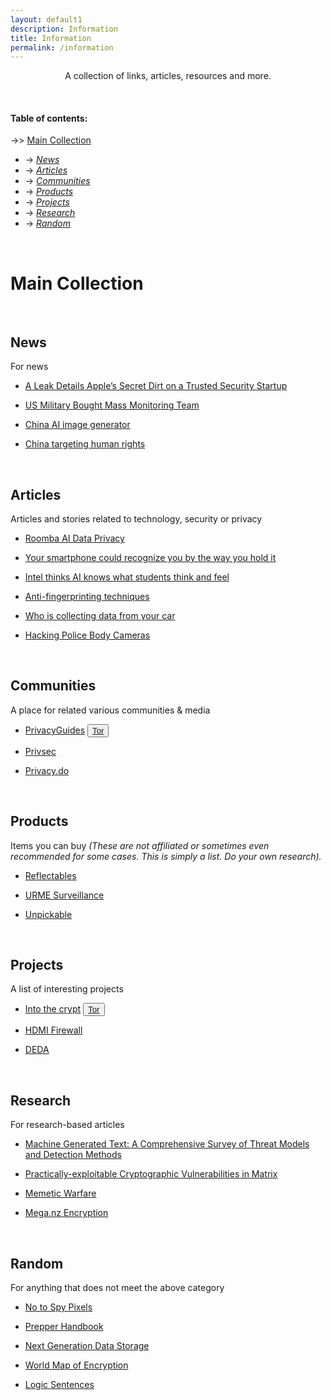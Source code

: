```yaml
---
layout: default1
description: Information
title: Information
permalink: /information
---
```


<div style="text-align:center;">
<p>
A collection of links, articles, resources and more.
</p>
</div>


<br>

#### Table of contents:

-\>> [Main Collection](#main-collection) <br>
  - -\> *[News](#news)* <br>
  - -\> *[Articles](#articles)* <br>
  - -\> *[Communities](#communities)* <br>
  - -\> *[Products](#products)* <br>
  - -\> *[Projects](#projects)* <br>
  - -\> *[Research](#research)* <br>
  - -\> *[Random](#random)* <br>

<br>

# Main Collection

<br>

## News

For news

- [A Leak Details Apple’s Secret Dirt on a Trusted Security Startup](https://www.wired.com/story/corellium-nso-group-darkmatter-apple-lawsuit/)

- [US Military Bought Mass Monitoring Team](https://www.vice.com/en/article/y3pnkw/us-military-bought-mass-monitoring-augury-team-cymru-browsing-email-data)

- [China AI image generator](https://arstechnica.com/information-technology/2022/09/chinas-leading-ai-image-generator-nixes-political-content-surprising-no-one/)

- [China targeting human rights](https://www.technologyreview.com/2022/08/16/1057894/hackers-linked-to-china-have-been-targeting-human-rights-groups-for-years/)

<br>

## Articles

Articles and stories related to technology, security or privacy

- [Roomba AI Data Privacy](https://www.technologyreview.com/2022/12/19/1065306/roomba-irobot-robot-vacuums-artificial-intelligence-training-data-privacy/)

- [Your smartphone could recognize you by the way you hold it](https://www.newscientist.com/article/2334048-your-smartphone-could-recognise-you-just-by-the-way-you-hold-it/)

- [Intel thinks AI knows what students think and feel](https://www.protocol.com/enterprise/emotion-ai-school-intel-edutech)

- [Anti-fingerprinting techniques](https://fingerprint.com/blog/browser-anti-fingerprinting-techniques/)

- [Who is collecting data from your car](https://themarkup.org/the-breakdown/2022/07/27/who-is-collecting-data-from-your-car)

- [Hacking Police Body Cameras](https://www.wired.com/video/watch/hacking-police-body-cameras)

<br>

## Communities

A place for related various communities & media

- [PrivacyGuides](https://privacyguides.org) <button type="button" class="btn btn-default btn-xs"><a href="http://eter4u55b667kuo72ntpm7ut54sa2mxmr22iqgzns4jw7boeox3qgyid.onion">Tor</a></button>

- [Privsec](https://privsec.dev)

- [Privacy.do](https://privacy.do)

<br>

## Products

Items you can buy
*(These are not affiliated or sometimes even recommended for some cases.
This is simply a list.
Do your own research).*

- [Reflectables](https://reflectables.com)

- [URME Surveillance](https://www.urmesurveillance.com/)

- [Unpickable](https://ominoushum.com/lock/)

<br>

## Projects

A list of interesting projects

- [Into the crypt](https://0xacab.org/optout/into-the-crypt) <button type="button" class="btn btn-default btn-xs"><a href="http://wmj5kiic7b6kjplpbvwadnht2nh2qnkbnqtcv3dyvpqtz7ssbssftxid.onion/optout/into-the-crypt">Tor</a></button>

- [HDMI Firewall](https://git.cuvoodoo.info/kingkevin/board/src/branch/hdmi_firewall/README.md)

- [DEDA](https://github.com/dfd-tud/deda)

<br>

## Research

For research-based articles

- [Machine Generated Text: A Comprehensive Survey of Threat Models and Detection Methods](https://arxiv.org/pdf/2210.07321.pdf)

- [Practically-exploitable Cryptographic Vulnerabilities in Matrix](https://nebuchadnezzar-megolm.github.io/)

- [Memetic Warfare](https://www.academia.edu/43534914/Memetic_Warfare_The_Future_of_War)

- [Mega.nz Encryption](https://mega-awry.io/)

<br>

## Random

For anything that does not meet the above category

- [No to Spy Pixels](https://notospypixels.com/)

- [Prepper Handbook](https://wiki.jameskitt616.one/en/bugout-handbook)

- [Next Generation Data Storage](https://foliophotonics.com/)

- [World Map of Encryption](https://www.gp-digital.org/world-map-of-encryption/)

- [Logic Sentences](https://sive.rs/1s)